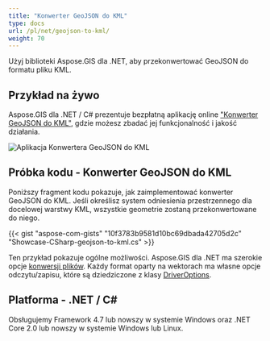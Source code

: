 ```yaml
---
title: "Konwerter GeoJSON do KML"
type: docs
url: /pl/net/geojson-to-kml/
weight: 70
---
```


Użyj biblioteki Aspose.GIS dla .NET, aby przekonwertować GeoJSON do formatu pliku KML.

## **Przykład na żywo**

Aspose.GIS dla .NET / C# prezentuje bezpłatną aplikację online ["Konwerter GeoJSON do KML"](https://products.aspose.app/gis/conversion/geojson-to-kml), gdzie możesz zbadać jej funkcjonalność i jakość działania.

![Aplikacja Konwertera GeoJSON do KML](conversion.png)

## **Próbka kodu - Konwerter GeoJSON do KML**

Poniższy fragment kodu pokazuje, jak zaimplementować konwerter GeoJSON do KML. Jeśli określisz system odniesienia przestrzennego dla docelowej warstwy KML, wszystkie geometrie zostaną przekonwertowane do niego. 

{{< gist "aspose-com-gists" "10f3783b9581d10bc69dbada42705d2c" "Showcase-CSharp-geojson-to-kml.cs" >}}

Ten przykład pokazuje ogólne możliwości. Aspose.GIS dla .NET ma szerokie opcje [konwersji plików](https://docs.aspose.com/gis/net/vector-layers/). Każdy format oparty na wektorach ma własne opcje odczytu/zapisu, które są dziedziczone z klasy [DriverOptions](https://reference.aspose.com/gis/net/aspose.gis/driveroptions).

## **Platforma - .NET / C#**

Obsługujemy Framework 4.7 lub nowszy w systemie Windows oraz .NET Core 2.0 lub nowszy w systemie Windows lub Linux.
